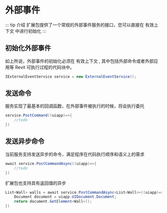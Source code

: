 # 外部事件

::: tip 介绍
扩展包提供了一个常规的外部事件服务的接口，您可以直接在 有效上下文 中进行初始化
:::

## 初始化外部事件

如上所说，外部事件的初始化必须在 有效上下文 , 其中包括外部命令或者外部应用等 Revit 可执行过程的代码块中。

```csharp
IExternalEventService service = new ExternalEventService();
```

## 发送命令

服务实现了最基本的回调函数，在外部事件被执行的时候，将会执行委托

```csharp
service.PostCommand((uiapp)=>{
    //todo
})
```

## 发送异步命令

当前服务支持发送异步的命令，满足程序在代码执行顺序和语义上的需求

```csharp
await service.PostCommandAsync((uiapp)=>{
    //todo
})
```

扩展包也支持具有返回值的异步

```csharp
List<Wall> walls = await service.PostCommandAsync<List<Wall>>((uiapp)=>{
    Document document = uiapp.UIDocument.Document;
    return document.GetElement<Wall>();
})
```
